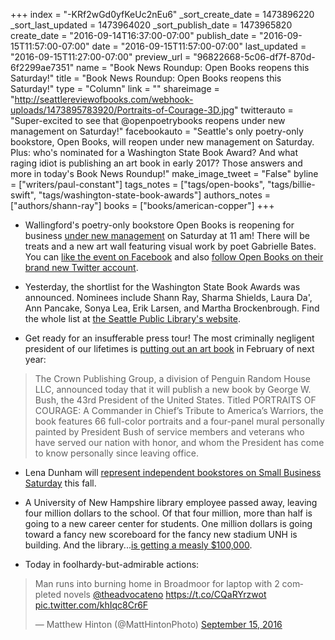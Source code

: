 +++
index = "-KRf2wGd0yfKeUc2nEu6"
_sort_create_date = 1473896220
_sort_last_updated = 1473964020
_sort_publish_date = 1473965820
create_date = "2016-09-14T16:37:00-07:00"
publish_date = "2016-09-15T11:57:00-07:00"
date = "2016-09-15T11:57:00-07:00"
last_updated = "2016-09-15T11:27:00-07:00"
preview_url = "96822668-5c06-df7f-870d-6f2299ae7351"
name = "Book News Roundup: Open Books reopens this Saturday!"
title = "Book News Roundup: Open Books reopens this Saturday!"
type = "Column"
link = ""
shareimage = "http://seattlereviewofbooks.com/webhook-uploads/1473895783920/Portraits-of-Courage-3D.jpg"
twitterauto = "Super-excited to see that @openpoetrybooks reopens under new management on Saturday!"
facebookauto = "Seattle's only poetry-only bookstore, Open Books, will reopen under new management on Saturday. Plus: who's nominated for a Washington State Book Award? And what raging idiot is publishing an art book in early 2017? Those answers and more in today's Book News Roundup!"
make_image_tweet = "False"
byline = ["writers/paul-constant"]
tags_notes = ["tags/open-books", "tags/billie-swift", "tags/washington-state-book-awards"]
authors_notes = ["authors/shann-ray"]
books = ["books/american-copper"]
+++
* Wallingford's poetry-only bookstore Open Books is reopening for business [under new management](http://www.seattlereviewofbooks.com/notes/2016/04/27/introducing-billie-swift-the-new-owner-of-open-books/) on Saturday at 11 am! There will be treats and a new art wall featuring visual work by poet Gabrielle Bates. You can [like the event on Facebook](https://www.facebook.com/events/1668907273423440/1669244030056431/?notif_t=like&notif_id=1473893932910690) and also [follow Open Books on their brand new Twitter account](https://twitter.com/openpoetrybooks).

* Yesterday, the shortlist for the Washington State Book Awards was announced. Nominees include Shann Ray, Sharma Shields, Laura Da', Ann Pancake, Sonya Lea, Erik Larsen, and Martha Brockenbrough. Find the whole list at [the Seattle Public Library's website](http://www.spl.org/about-the-library/library-news-releases/wsba-finalists-announced-914).

* Get ready for an insufferable press tour! The most criminally negligent president of our lifetimes is [putting out an art book](http://crownpublishing.com/feature/president-george-w-bush-publish-book-honoring-courage-sacrifice-americas-military-veterans/#.V9nJL1DyuB1) in February of next year:

<blockquote>The Crown Publishing Group, a division of Penguin Random House LLC, announced today that it will publish a new book by George W. Bush, the 43rd President of the United States. Titled PORTRAITS OF COURAGE: A Commander in Chief’s Tribute to America’s Warriors, the book features 66 full-color portraits and a four-panel mural personally painted by President Bush of service members and veterans who have served our nation with honor, and whom the President has come to know personally since leaving office.</blockquote>

* Lena Dunham will [represent independent bookstores on Small Business Saturday](http://www.adweek.com/galleycat/lena-dunham-is-new-spokesperson-for-indies-first/124888) this fall.

* A University of New Hampshire library employee passed away, leaving four million dollars to the school. Of that four million, more than half is going to a new career center for students. One million dollars is going toward a fancy new scoreboard for the fancy new stadium UNH is building. And the library...[is getting a measly $100,000](https://www.insidehighered.com/news/2016/09/15/critics-question-spending-librarians-donation-scoreboard?utm_source=Inside+Higher+Ed&utm_campaign=c72eec25d2-DNU20160915&utm_medium=email&utm_term=0_1fcbc04421-c72eec25d2-199444225&mc_cid=c72eec25d2&mc_eid=5a987e3d6d).

* Today in foolhardy-but-admirable actions:

<blockquote class="twitter-tweet" data-lang="en"><p lang="en" dir="ltr">Man runs into burning home in Broadmoor for laptop with 2 completed novels <a href="https://twitter.com/theadvocateno">@theadvocateno</a> <a href="https://t.co/CQaRYrzwot">https://t.co/CQaRYrzwot</a> <a href="https://t.co/khIqc8Cr6F">pic.twitter.com/khIqc8Cr6F</a></p>&mdash; Matthew Hinton (@MattHintonPhoto) <a href="https://twitter.com/MattHintonPhoto/status/776478017736409088">September 15, 2016</a></blockquote>


